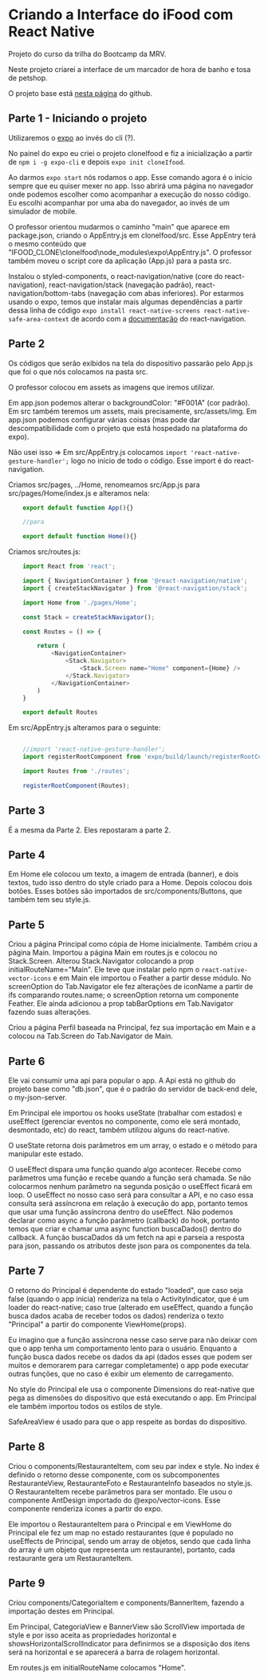 # Criando a Interface do iFood com React Native

Projeto do curso da trilha do Bootcamp da MRV.

Neste projeto criarei a interface de um marcador de hora de banho e tosa de petshop.

O projeto base está [nesta página](https://github.com/pablohdev/app-ifood-clone) do github.

## Parte 1 -  Iniciando o projeto

Utilizaremos o [expo](https://expo.dev) ao invés do cli (?).

No painel do expo eu criei o projeto cloneIfood e fiz a inicialização a partir de `npm i -g expo-cli` e depois `expo init cloneIfood`.

Ao darmos `expo start` nós rodamos o app. Esse comando agora é o início sempre que eu quiser mexer no app. Isso abrirá uma página no navegador onde podemos escolher como acompanhar a execução do nosso código. Eu escolhi acompanhar por uma aba do navegador, ao invés de um simulador de mobile.

O professor orientou mudarmos o caminho "main" que aparece em package.json, criando o AppEntry.js em cloneIfood/src. Esse AppEntry terá o mesmo conteúdo que "IFOOD_CLONE\cloneIfood\node_modules\expo\AppEntry.js". O professor também moveu o script core da aplicação (App.js) para a pasta src.

Instalou o styled-components, o react-navigation/native (core do react-navigation), react-navigation/stack (navegação padrão), react-navigation/bottom-tabs (navegação com abas inferiores). Por estarmos usando o expo, temos que instalar mais algumas dependências a partir dessa linha de código `expo install react-native-screens react-native-safe-area-context` de acordo com a [documentação](https://reactnavigation.org/docs/getting-started/#installing-dependencies-into-an-expo-managed-project) do react-navigation.

## Parte 2

Os códigos que serão exibidos na tela do dispositivo passarão pelo App.js que foi o que nós colocamos na pasta src.

O professor colocou em assets as imagens que iremos utilizar.

Em app.json podemos alterar o backgroundColor: "#F001A" (cor padrão). Em src também teremos um assets, mais precisamente, src/assets/img. Em app.json podemos configurar várias coisas (mas pode dar descompatibilidade com o projeto que está hospedado na plataforma do expo).

Não usei isso => Em src/AppEntry.js colocamos `import 'react-native-gesture-handler';` logo no início de todo o código. Esse import é do react-navigation.

Criamos src/pages, ../Home, renomeamos src/App.js para src/pages/Home/index.js e alteramos nela:

```js
    export default function App(){}

    //para

    export default function Home(){}
```

Criamos src/routes.js:

```js
    import React from 'react';

    import { NavigationContainer } from '@react-navigation/native';
    import { createStackNavigator } from '@react-navigation/stack';

    import Home from './pages/Home';

    const Stack = createStackNavigator();

    const Routes = () => {

        return (
            <NavigationContainer>
                <Stack.Navigator>
                    <Stack.Screen name="Home" component={Home} />
                </Stack.Navigator>
            </NavigationContainer>
        )
    }

    export default Routes
```

Em src/AppEntry.js alteramos para o seguinte:

```js

    //import 'react-native-gesture-handler';
    import registerRootComponent from 'expo/build/launch/registerRootComponent';

    import Routes from './routes';

    registerRootComponent(Routes);

```

## Parte 3

É a mesma da Parte 2. Eles repostaram a parte 2.

## Parte 4

Em Home ele colocou um texto, a imagem de entrada (banner), e dois textos, tudo isso dentro do style criado para a Home. Depois colocou dois botões. Esses botões são importados de src/components/Buttons, que também tem seu style.js.

## Parte 5

Criou a página Principal como cópia de Home inicialmente. Também criou a página Main. Importou a página Main em routes.js e colocou no Stack.Screen. Alterou Stack.Navigator colocando a prop initialRouteName="Main". Ele teve que instalar pelo npm o `react-native-vector-icons` e em Main ele importou o Feather a partir desse módulo. No screenOption do Tab.Navigator ele fez alterações de iconName a partir de ifs comparando routes.name; o screenOption retorna um componente Feather. Ele ainda adicionou a prop tabBarOptions em Tab.Navigator fazendo suas alterações.  

Criou a página Perfil baseada na Principal, fez sua importação em Main e a colocou na Tab.Screen do Tab.Navigator de Main.

## Parte 6

Ele vai consumir uma api para popular o app. A Api está no github do projeto base como "db.json", que é o padrão do servidor de back-end dele, o my-json-server.

Em Principal ele importou os hooks useState (trabalhar com estados) e useEffect (gerenciar eventos no componente, como ele será montado, desmontado, etc) do react, também utilizou alguns do react-native.

O useState retorna dois parâmetros em um array, o estado e o método para manipular este estado.

O useEffect dispara uma função quando algo acontecer. Recebe como parâmetros uma função e recebe quando a função será chamada. Se não colocarmos nenhum parâmetro na segunda posição o useEffect ficará em loop. O useEffect no nosso caso será para consultar a API, e no caso essa consulta será assíncrona em relação à execução do app, portanto temos que usar uma função assíncrona dentro do useEffect. Não podemos declarar como async a função parâmetro (callback) do hook, portanto temos que criar e chamar uma async function buscaDados() dentro do callback. A função buscaDados dá um fetch na api e parseia a resposta para json, passando os atributos deste json para os componentes da tela.

## Parte 7

O retorno do Principal é dependente do estado "loaded", que caso seja false (quando o app inicia) renderiza na tela o ActivityIndicator, que é um loader do react-native; caso true (alterado em useEffect, quando a função busca dados acaba de receber todos os dados) renderiza o texto "Principal" a partir do componente ViewHome(props).

Eu imagino que a função assíncrona nesse caso serve para não deixar com que o app tenha um comportamento lento para o usuário. Enquanto a função busca dados recebe os dados da api (dados esses que podem ser muitos e demorarem para carregar completamente) o app pode executar outras funções, que no caso é exibir um elemento de carregamento.

No style do Principal ele usa o componente Dimensions do reat-native que pega as dimensões do dispositivo que está executando o app. Em Principal ele também importou todos os estilos de style.

SafeAreaView é usado para que o app respeite as bordas do dispositivo.

## Parte 8

Criou o components/RestauranteItem, com seu par index e style. No index é definido o retorno desse componente, com os subcomponentes RestauranteView, RestauranteFoto e RestauranteInfo baseados no style.js. O RestauranteItem recebe parâmetros para ser montado. Ele usou o componente AntDesign importado do @expo/vector-icons. Esse componente renderiza ícones a partir do expo.

Ele importou o RestauranteItem para o Principal e em ViewHome do Principal ele fez um map no estado restaurantes (que é populado no useEffects de Principal, sendo um array de objetos, sendo que cada linha do array é um objeto que representa um restaurante), portanto, cada restaurante gera um RestauranteItem.

## Parte 9

Criou components/CategoriaItem e components/BannerItem, fazendo a importação destes em Principal.

Em Principal, CategoriaView e BannerView são ScrollView importada de style e por isso aceita as propriedades horizontal e showsHorizontalScrollIndicator para definirmos se a disposição dos itens será na horizontal e se aparecerá a barra de rolagem horizontal.

Em routes.js em initialRouteName colocamos "Home".
